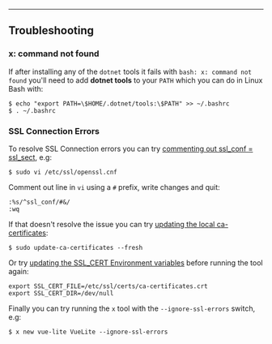 
---

## Troubleshooting

### x: command not found

If after installing any of the `dotnet` tools it fails with `bash: x: command not found` you'll need to add **dotnet tools** to your `PATH` 
which you can do in Linux Bash with:

    $ echo "export PATH=\$HOME/.dotnet/tools:\$PATH" >> ~/.bashrc
    $ . ~/.bashrc
    
### SSL Connection Errors

To resolve SSL Connection errors you can try [commenting out ssl_conf = ssl_sect](https://github.com/dotnet/corefx/issues/33179#issuecomment-435118249), e.g:

    $ sudo vi /etc/ssl/openssl.cnf

Comment out line in `vi` using a `#` prefix, write changes and quit:

    :%s/^ssl_conf/#&/
    :wq

If that doesn't resolve the issue you can try [updating the local ca-certificates](https://github.com/dotnet/corefx/issues/30147#issuecomment-410526404):

    $ sudo update-ca-certificates --fresh

Or try [updating the SSL_CERT Environment variables](https://github.com/dotnet/core/issues/1941#issuecomment-421387136) before running the tool again:

    export SSL_CERT_FILE=/etc/ssl/certs/ca-certificates.crt
    export SSL_CERT_DIR=/dev/null

Finally you can try running the `x` tool with the `--ignore-ssl-errors` switch, e.g:

    $ x new vue-lite VueLite --ignore-ssl-errors
